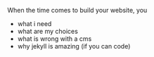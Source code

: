 <!--
---
layout: post
title: Why I Switched From Wordpress To Jekyll
published: false
#feature_image: ''
disqus_comments: false
---
-->

When the time comes to build your website, you 

- what i need
- what are my choices
- what is wrong with a cms
- why jekyll is amazing (if you can code)

